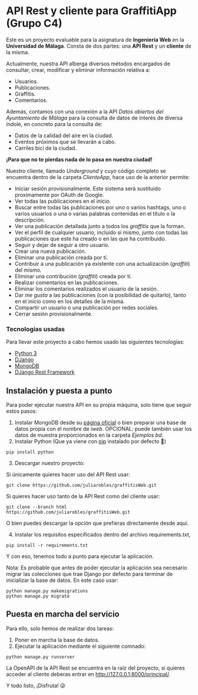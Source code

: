 # API Rest y cliente para GraffitiApp (Grupo C4)
Este es un proyecto evaluable para la asignatura de **Ingeniería Web** en la **Universidad de Málaga**.
Consta de dos partes: una **API Rest** y un **cliente** de la misma.

Actualmente, nuestra API alberga diversos métodos encargados de consultar, crear, modificar y eliminar información relativa a:
* Usuarios.
* Publicaciones.
* Graffitis.
* Comentarios.

Además, contamos con una conexión a la API *Datos abiertos del Ayuntamiento de Málaga* para la consulta de datos de interés de diversa índole, en concreto para la consulta de:
* Datos de la calidad del aire en la ciudad.
* Eventos próximos que se llevarán a cabo.
* Carriles bici de la ciudad.

**¡Para que no te pierdas nada de lo pasa en nuestra ciudad!**

Nuestro cliente, llamado *Underground* y cuyo código completo se encuentra dentro de la carpeta *ClienteApp*, hace uso de la anterior permite:
* Iniciar sesión provisionalmente. Este sistema será sustituido proximamente por OAuth de Google.
* Ver todas las publicaciones en el inicio.
* Buscar entre todas las publicaciones por uno o varios hashtags, uno o varios usuarios o una o varias palabras contenidas en el título o la descripción.
* Ver una publicación detallada junto a todos los *graffitis* que la forman.
* Ver el perfil de cualquier usuario, incluido sí mismo, junto con todas las publicaciones que este ha creado o en las que ha contribuido.
* Seguir y dejar de seguir a otro usuario.
* Crear una nueva publicación.
* Eliminar una publicación creada por tí.
* Contribuir a una publicación ya existente con una actualización (*graffiti*) del mismo.
* Eliminar una contribución (*graffiti*) creada por tí.
* Realizar comentarios en las publicaciones.
* Eliminar los comentarios realizados el usuario de la sesión.
* Dar *me gusta* a las publicaciones (con la posibilidad de quitarlo), tanto en el inicio como en los detalles de la misma.
* Compartir un usuario o una publicación por redes sociales.
* Cerrar sesión provisionalmente.



### Tecnologías usadas
Para llevar este proyecto a cabo hemos usado las siguientes tecnologías:
* [Python 3](https://www.python.org/download/releases/3.0/)
* [DJango](https://www.djangoproject.com/)
* [MongoDB](mongodb.com)
* [DJango Rest Framework](https://www.django-rest-framework.org/)

## Instalación y puesta a punto
Para poder ejecutar nuestra API en su propia máquina, solo tiene que seguir estos pasos:
 1. Instalar MongoDB desde su [página oficial](https://www.mongodb.com/) o bien preparar una base de datos propia con el nombre de _iweb_. OPCIONAL: puede también usar los datos de muestra proporcionados en la carpeta _Ejemplos bd_.
 2. Instalar Python (Que ya viene con [pip](https://pypi.org/project/pip/) instalado por defecto :tada:)
 ``` shell
 pip install python
 ```
 3. Descargar nuestro proyecto:
 
  Si únicamente quieres hacer uso del API Rest usar:
 ``` shell
 git clone https://github.com/juliarobles/graffitisWeb.git
 ```
  Si quieres hacer uso tanto de la API Rest como del cliente usar:
 ``` shell
 git clone --branch html https://github.com/juliarobles/graffitisWeb.git
 ```
  O bien puedes descargar la opción que prefieras directamente desde aquí.
 
 4. Instalar los requisitos especificados dentro del archivo requirements.txt,
 ``` shell
 pip install -r requirements.txt
 ```
Y con eso, tenemos todo a punto para ejecutar la aplicación.

Nota: Es probable que antes de poder ejecutar la aplicación sea necesario migrar las colecciones que trae Django por defecto para terminar de inicializar la base de datos. 
En este caso usar:
``` shell
python manage.py makemigrations
python manage.py migrate
 ```


## Puesta en marcha del servicio
Para ello, solo hemos de realizar dos tareas:
 1. Poner en marcha la base de datos.
 2. Ejecutar la aplicación mediante el siguiente comnado:
 ``` shell
 python manage.py runserver
 ```
 La OpenAPI de la API Rest se encuentra en la raíz del proyecto, si quieres acceder al cliente deberas entrar en http://127.0.0.1:8000/principal/.
 
 Y todo listo, ¡Disfruta! :stuck_out_tongue_winking_eye:
